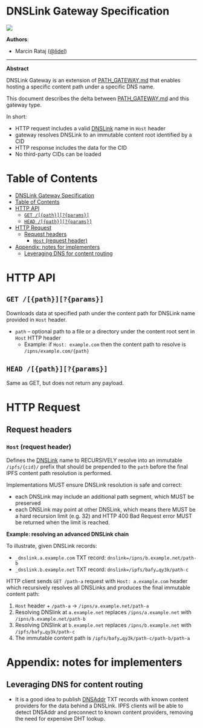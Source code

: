 # DNSLink Gateway Specification

![](https://img.shields.io/badge/status-wip-orange.svg?style=flat-square)

**Authors**:

- Marcin Rataj ([@lidel](https://github.com/lidel))

----

**Abstract**

DNSLink Gateway is an extension of
[PATH_GATEWAY.md](./PATH_GATEWAY.md)
that enables hosting a specific content path under a specific DNS name.

This document describes the delta between [PATH_GATEWAY.md](./PATH_GATEWAY.md) and this gateway type.

In short:

- HTTP request includes a valid [DNSLink](https://dnslink.dev/) name in `Host` header
- gateway resolves DNSLink to an immutable content root identified by a CID
- HTTP response includes the data for the CID
- No third-party CIDs can be loaded

# Table of Contents

- [DNSLink Gateway Specification](#dnslink-gateway-specification)
- [Table of Contents](#table-of-contents)
- [HTTP API](#http-api)
  - [`GET /[{path}][?{params}]`](#get-pathparams)
  - [`HEAD /[{path}][?{params}]`](#head-pathparams)
- [HTTP Request](#http-request)
  - [Request headers](#request-headers)
    - [`Host` (request header)](#host-request-header)
- [Appendix: notes for implementers](#appendix-notes-for-implementers)
  - [Leveraging DNS for content routing](#leveraging-dns-for-content-routing)

# HTTP API

## `GET /[{path}][?{params}]`

Downloads data at specified path under the content path for DNSLink name provided in `Host` header. 

- `path` – optional path to a file or a directory under the content root sent in `Host` HTTP header
    - Example: if `Host: example.com` then the content path to resolve is `/ipns/example.com/{path}`

## `HEAD /[{path}][?{params}]`

Same as GET, but does not return any payload.

# HTTP Request

## Request headers

### `Host` (request header)

Defines the [DNSLink](https://docs.ipfs.io/concepts/glossary/#dnslink) name
to RECURSIVELY resolve into an immutable `/ipfs/{cid}/` prefix that should
be prepended to the `path` before the final IPFS content path resolution
is performed.

Implementations MUST ensure DNSLink resolution is safe and correct:
- each DNSLink may include an additional path segment, which MUST be preserved
- each DNSLink may point at other DNSLink, which means there MUST be a hard
  recursion limit (e.g. 32) and HTTP 400 Bad Request error MUST be returned
  when the limit is reached.

**Example: resolving an advanced DNSLink chain**

To illustrate, given DNSLink records:

- `_dnslink.a.example.com` TXT record: `dnslink=/ipns/b.example.net/path-b`
- `_dnslink.b.example.net` TXT record: `dnslink=/ipfs/bafy…qy3k/path-c`

HTTP client sends `GET /path-a` request with  `Host: a.example.com` header
which recursively resolves all DNSLinks and produces the final immutable
content path:

1. `Host` header + `/path-a` → `/ipns/a.example.net/path-a`
2. Resolving DNSlink at `a.example.net` replaces `/ipns/a.example.net` with `/ipns/b.example.net/path-b`
3. Resolving DNSlink at `b.example.net` replaces `/ipns/b.example.net` with `/ipfs/bafy…qy3k/path-c`
4. The immutable content path is `/ipfs/bafy…qy3k/path-c/path-b/path-a`


# Appendix: notes for implementers

## Leveraging DNS for content routing

- It is a good idea to publish
  [DNSAddr](https://github.com/multiformats/multiaddr/blob/master/protocols/DNSADDR.md)
  TXT records with known content providers for the data behind a DNSLink. IPFS
  clients will be able to detect DNSAddr and preconnect to known content
  providers, removing the need for expensive DHT lookup.
